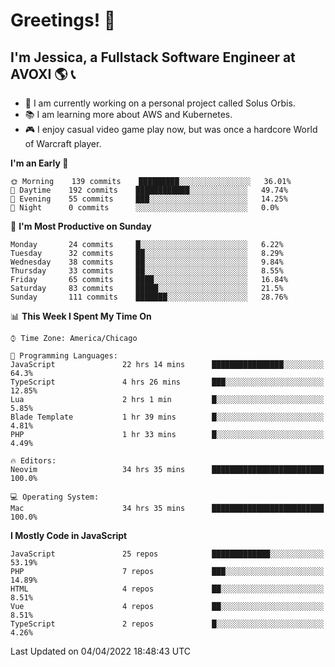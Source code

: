 # Greetings! 🧠

## I'm Jessica, a Fullstack Software Engineer at AVOXI 🌎 📞

- 🌟 I am currently working on a personal project called Solus Orbis.
- 📚 I am learning more about AWS and Kubernetes.
- 🎮 I enjoy casual video game play now, but was once a hardcore World of Warcraft player.

<!--START_SECTION:waka-->
**I'm an Early 🐤** 

```text
🌞 Morning    139 commits    █████████░░░░░░░░░░░░░░░░   36.01% 
🌆 Daytime    192 commits    ████████████░░░░░░░░░░░░░   49.74% 
🌃 Evening    55 commits     ███░░░░░░░░░░░░░░░░░░░░░░   14.25% 
🌙 Night      0 commits      ░░░░░░░░░░░░░░░░░░░░░░░░░   0.0%

```
📅 **I'm Most Productive on Sunday** 

```text
Monday       24 commits     █░░░░░░░░░░░░░░░░░░░░░░░░   6.22% 
Tuesday      32 commits     ██░░░░░░░░░░░░░░░░░░░░░░░   8.29% 
Wednesday    38 commits     ██░░░░░░░░░░░░░░░░░░░░░░░   9.84% 
Thursday     33 commits     ██░░░░░░░░░░░░░░░░░░░░░░░   8.55% 
Friday       65 commits     ████░░░░░░░░░░░░░░░░░░░░░   16.84% 
Saturday     83 commits     █████░░░░░░░░░░░░░░░░░░░░   21.5% 
Sunday       111 commits    ███████░░░░░░░░░░░░░░░░░░   28.76%

```


📊 **This Week I Spent My Time On** 

```text
⌚︎ Time Zone: America/Chicago

💬 Programming Languages: 
JavaScript               22 hrs 14 mins      ████████████████░░░░░░░░░   64.3% 
TypeScript               4 hrs 26 mins       ███░░░░░░░░░░░░░░░░░░░░░░   12.85% 
Lua                      2 hrs 1 min         █░░░░░░░░░░░░░░░░░░░░░░░░   5.85% 
Blade Template           1 hr 39 mins        █░░░░░░░░░░░░░░░░░░░░░░░░   4.81% 
PHP                      1 hr 33 mins        █░░░░░░░░░░░░░░░░░░░░░░░░   4.49%

🔥 Editors: 
Neovim                   34 hrs 35 mins      █████████████████████████   100.0%

💻 Operating System: 
Mac                      34 hrs 35 mins      █████████████████████████   100.0%

```

**I Mostly Code in JavaScript** 

```text
JavaScript               25 repos            █████████████░░░░░░░░░░░░   53.19% 
PHP                      7 repos             ███░░░░░░░░░░░░░░░░░░░░░░   14.89% 
HTML                     4 repos             ██░░░░░░░░░░░░░░░░░░░░░░░   8.51% 
Vue                      4 repos             ██░░░░░░░░░░░░░░░░░░░░░░░   8.51% 
TypeScript               2 repos             █░░░░░░░░░░░░░░░░░░░░░░░░   4.26%

```



 Last Updated on 04/04/2022 18:48:43 UTC
<!--END_SECTION:waka-->

<!--
**jessikuh/jessikuh** is a ✨ _special_ ✨ repository because its `README.md` (this file) appears on your GitHub profile.

Here are some ideas to get you started:

- 🔭 I’m currently working on ...
- 🌱 I’m currently learning ...
- 👯 I’m looking to collaborate on ...
- 🤔 I’m looking for help with ...
- 💬 Ask me about ...
- 📫 How to reach me: ...
- 😄 Pronouns: ...
- ⚡ Fun fact: ...
-->
